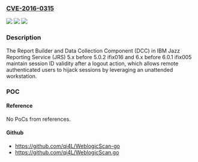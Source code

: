 ### [CVE-2016-0315](https://cve.mitre.org/cgi-bin/cvename.cgi?name=CVE-2016-0315)
![](https://img.shields.io/static/v1?label=Product&message=n%2Fa&color=blue)
![](https://img.shields.io/static/v1?label=Version&message=n%2Fa&color=blue)
![](https://img.shields.io/static/v1?label=Vulnerability&message=n%2Fa&color=brighgreen)

### Description

The Report Builder and Data Collection Component (DCC) in IBM Jazz Reporting Service (JRS) 5.x before 5.0.2 ifix016 and 6.x before 6.0.1 ifix005 maintain session ID validity after a logout action, which allows remote authenticated users to hijack sessions by leveraging an unattended workstation.

### POC

#### Reference
No PoCs from references.

#### Github
- https://github.com/qi4L/WeblogicScan-go
- https://github.com/qi4L/WeblogicScan.go

